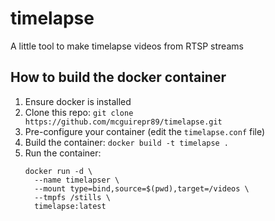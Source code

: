 # timelapse
A little tool to make timelapse videos from RTSP streams


## How to build the docker container

1. Ensure docker is installed
1. Clone this repo: `git clone https://github.com/mcguirepr89/timelapse.git`
1. Pre-configure your container (edit the `timelapse.conf` file)
1. Build the container: `docker build -t timelapse .`
1. Run the container:
   ```
   docker run -d \
     --name timelapser \
     --mount type=bind,source=$(pwd),target=/videos \
     --tmpfs /stills \
     timelapse:latest
   ```
